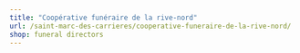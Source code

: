 ```yaml
---
title: "Coopérative funéraire de la rive-nord"
url: /saint-marc-des-carrieres/cooperative-funeraire-de-la-rive-nord/
shop: funeral directors
---
```

